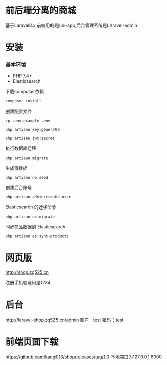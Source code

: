 # 前后端分离的商城
基于Laravel8.x,前端用的是uni-app,后台管理系统是Laravel-admin

# 安装
### 基本环境
- PHP 7.4+
- Elasticsearch

下载composer依赖
```
composer install
```
创建配置文件
```
cp .env.example .env
```
```
php artisan key:generate
```
```
php artisan jwt:secret
```
执行数据库迁移
```
php artisan migrate
```
生成假数据
```
php artisan db:seed
```
创建后台账号
```
php artisan admin:create-user
```
Elasticsearch 的迁移命令
```
php artisan es:migrate
```
同步商品数据到 Elasticsearch
```
php artisan es:sync-products
```

# 网页版
http://shop.zq525.cn

注册手机验证码是1234

# 后台
http://laravel-shop.zq525.cn/admin
账户：test
密码：test

# 前端页面下载
https://github.com/kang013/shop/releases/tag/1.0
本地端口为127.0.0.1:8000
